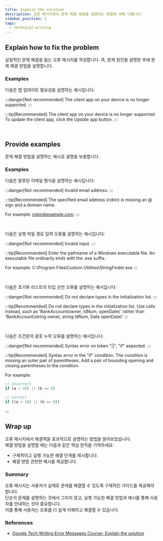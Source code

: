 ```yaml
---
title: Expalin the solution
description: 오류 메시지에서 문제 해결 방법을 설명하는 방법에 대해 다룹니다.
sidebar_position: 2
tags:
  - technical-writing
---
```


## Explain how to fix the problem

실질적인 문제 해결을 돕는 오류 메시지를 작성합니다. 
즉, 문제 원인을 설명한 후에 문제 해결 방법을 설명합니다.

### Examples

다음은 앱 업데이트 필요성을 설명하는 예시입니다:

:::danger[Not recommended]
The client app on your device is no longer supported.
:::

:::tip[Recommended]
The client app on your device is no longer supported. To update the client app, click the Update app button.
:::

<br />


## Provide examples

문제 해결 방법을 설명하는 예시로 설명을 보충합니다.

### Examples

다음은 잘못된 이메일 형식을 설명하는 예시입니다:

:::danger[Not recommended]
Invalid email address.
:::

:::tip[Recommended]
The specified email address (robin) is missing an @ sign and a domain name. 

For example: robin@example.com.
:::

<br />

다음은 실행 파일 경로 입력 오류를 설명하는 예시입니다:

:::danger[Not recommended]
Invalid input.
:::

:::tip[Recommended]
Enter the pathname of a Windows executable file. An executable file ordinarily ends with the .exe suffix. 

For example: C:\Program Files\Custom Utilities\StringFinder.exe
:::

<br />

다음은 초기화 리스트의 타입 선언 오류를 설명하는 예시입니다:

:::danger[Not recommended]
Do not declare types in the initialization list.
:::

:::tip[Recommended]
Do not declare types in the initialization list. Use calls instead, such as 'BankAccount(owner, IdNum, openDate)' rather than 'BankAccount(string owner, string IdNum, Date openDate)'
:::

<br />

다음은 조건문의 괄호 누락 오류를 설명하는 예시입니다:

:::danger[Not recommended]
Syntax error on token "||", "if" expected.
:::

:::tip[Recommended]
Syntax error in the "if" condition. The condition is missing an outer pair of parentheses. Add a pair of bounding opening and closing parentheses to the condition.

For example:
```js
// Incorrect
if (a > 10) || (b == 0)

// Correct  
if ((a > 10) || (b == 0))
```
:::

## Wrap up

오류 메시지에서 해결책을 효과적으로 설명하는 방법을 알아보았습니다.  
해결 방법을 설명할 때는 다음과 같은 핵심 원칙을 기억하세요:

- 구체적이고 실행 가능한 해결 단계를 제시합니다.
- 해결 방법 관련한 예시를 제공합니다.

### Summary
오류 메시지는 사용자가 실제로 문제를 해결할 수 있도록 구체적인 가이드를 제공해야 합니다.  
단순히 문제를 설명하는 것에서 그치지 않고, 실행 가능한 해결 방법과 예시를 통해 사용자를 안내하는 것이 중요합니다.  
이를 통해 사용자는 오류를 더 쉽게 이해하고 해결할 수 있습니다.

### References
- [Google Tech Writing Error Messages Course- Explain the solution](https://developers.google.com/tech-writing/error-messages/show-fix)
